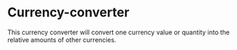 # Currency-converter
This currency converter will convert one currency value or quantity into the relative amounts of other currencies.
